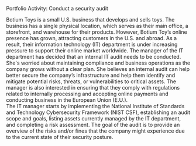 Portfolio Activity: Conduct a security audit

Botium Toys is a small U.S. business that develops and sells toys. The business has a single physical location, which serves as their main office, a storefront, and warehouse for their products. 
However, Botium Toy’s online presence has grown, attracting customers in the U.S. and abroad. As a result, their information technology (IT) department is under increasing pressure to support their online market worldwide. 
The manager of the IT department has decided that an internal IT audit needs to be conducted. She's worried about maintaining compliance and business operations as the company grows without a clear plan. 
She believes an internal audit can help better secure the company’s infrastructure and help them identify and mitigate potential risks, threats, or vulnerabilities to critical assets. 
The manager is also interested in ensuring that they comply with regulations related to internally processing and accepting online payments and conducting business in the European Union (E.U.).   
The IT manager starts by implementing the National Institute of Standards and Technology Cybersecurity Framework (NIST CSF), establishing an audit scope and goals, listing assets currently managed by the IT department, and completing a risk assessment. 
The goal of the audit is to provide an overview of the risks and/or fines that the company might experience due to the current state of their security posture.
